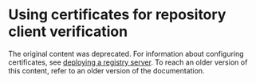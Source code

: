<!--[metadata]>
+++
title = "Using certificates for repository client verification"
description = "How to set up and use certificates with a registry to verify access"
keywords = ["Usage, registry, repository, client, root, certificate, docker, apache, ssl, tls, documentation, examples, articles,  tutorials"]
[menu.engine]
parent = "mn_docker_hub"
weight = 7
+++
<![end-metadata]-->

# Using certificates for repository client verification

The original content was deprecated. For information about configuring
certificates, see  [deploying a registry
server](http://docs.docker.com/registry/deploying). To reach an older version
of this content, refer to an older version of the documentation. 
